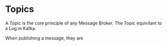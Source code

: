 ﻿# Topics

A Topic is the core principle of any Message Broker. The Topic equivilant to a Log in Kafka.

When publishing a message, they are 